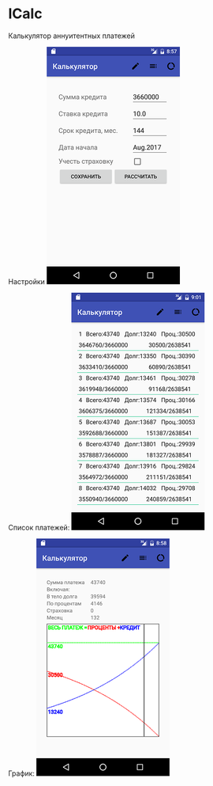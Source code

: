 # ICalc
Калькулятор аннуитентных платежей

Настройки
![Список платежей](https://github.com/squli/ICalc/blob/master/app/src/main/java/screen1.png)

Список платежей:
![Список платежей](https://github.com/squli/ICalc/blob/master/app/src/main/java/screen3.png)

График:
![Список платежей](https://github.com/squli/ICalc/blob/master/app/src/main/java/screen2.png)
